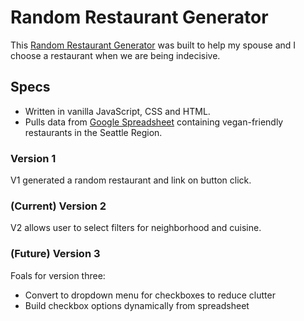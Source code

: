 # Random Restaurant Generator

This [Random Restaurant Generator](https://www.amberalter.com/fun/random-restaurant-generator/) was built to help my spouse and I choose a restaurant when we are being indecisive.

## Specs

- Written in vanilla JavaScript, CSS and HTML.
- Pulls data from [Google Spreadsheet](https://docs.google.com/spreadsheets/d/1qXVoKMWnMvdVq2fhikqdwgSbVo86VVfFoOfDuwg5bPs/edit?usp=sharing) containing vegan-friendly restaurants in the Seattle Region.

### Version 1

V1 generated a random restaurant and link on button click.

### (Current) Version 2

V2 allows user to select filters for neighborhood and cuisine.

### (Future) Version 3

Foals for version three:

- Convert to dropdown menu for checkboxes to reduce clutter
- Build checkbox options dynamically from spreadsheet
